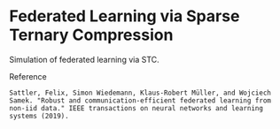 # Federated Learning via Sparse Ternary Compression 

Simulation of federated learning via STC. 

Reference
```
Sattler, Felix, Simon Wiedemann, Klaus-Robert Müller, and Wojciech Samek. "Robust and communication-efficient federated learning from non-iid data." IEEE transactions on neural networks and learning systems (2019).
```